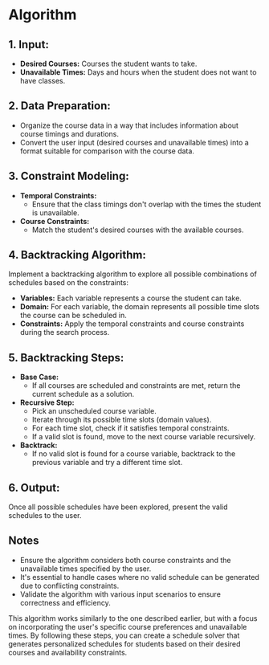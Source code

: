 # Algorithm

## 1. **Input:**

- **Desired Courses:** Courses the student wants to take.
- **Unavailable Times:** Days and hours when the student does not want to have classes.

## 2. **Data Preparation:**

- Organize the course data in a way that includes information about course timings and durations.
- Convert the user input (desired courses and unavailable times) into a format suitable for comparison with the course data.

## 3. **Constraint Modeling:**

- **Temporal Constraints:**
  - Ensure that the class timings don't overlap with the times the student is unavailable.
- **Course Constraints:**
  - Match the student's desired courses with the available courses.

## 4. **Backtracking Algorithm:**

Implement a backtracking algorithm to explore all possible combinations of schedules based on the constraints:

- **Variables:** Each variable represents a course the student can take.
- **Domain:** For each variable, the domain represents all possible time slots the course can be scheduled in.
- **Constraints:** Apply the temporal constraints and course constraints during the search process.

## 5. **Backtracking Steps:**

- **Base Case:**
  - If all courses are scheduled and constraints are met, return the current schedule as a solution.
- **Recursive Step:**
  - Pick an unscheduled course variable.
  - Iterate through its possible time slots (domain values).
  - For each time slot, check if it satisfies temporal constraints.
  - If a valid slot is found, move to the next course variable recursively.
- **Backtrack:**
  - If no valid slot is found for a course variable, backtrack to the previous variable and try a different time slot.

## 6. **Output:**

Once all possible schedules have been explored, present the valid schedules to the user.

## Notes

- Ensure the algorithm considers both course constraints and the unavailable times specified by the user.
- It's essential to handle cases where no valid schedule can be generated due to conflicting constraints.
- Validate the algorithm with various input scenarios to ensure correctness and efficiency.

This algorithm works similarly to the one described earlier, but with a focus on incorporating the user's specific course preferences and unavailable times. By following these steps, you can create a schedule solver that generates personalized schedules for students based on their desired courses and availability constraints.
